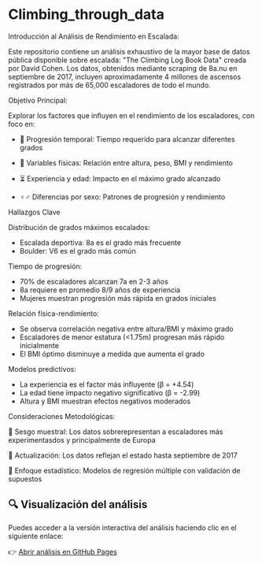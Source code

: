 # Climbing_through_data

Introducción al Análisis de Rendimiento en Escalada:

Este repositorio contiene un análisis exhaustivo de la mayor base de datos pública disponible sobre escalada: "The Climbing Log Book Data" creada por David Cohen. Los datos, obtenidos mediante scraping de 8a.nu en septiembre de 2017, incluyen aproximadamente 4 millones de ascensos registrados por más de 65,000 escaladores de todo el mundo.

Objetivo Principal:

Explorar los factores que influyen en el rendimiento de los escaladores, con foco en:

  - 🧗 Progresión temporal: Tiempo requerido para alcanzar diferentes grados

  - 📏 Variables físicas: Relación entre altura, peso, BMI y rendimiento

  - ⏳ Experiencia y edad: Impacto en el máximo grado alcanzado

  - ♀️♂️ Diferencias por sexo: Patrones de progresión y rendimiento

Hallazgos Clave

Distribución de grados máximos escalados:

- Escalada deportiva: 8a es el grado más frecuente
- Boulder: V6 es el grado más común

Tiempo de progresión:
  
- 70% de escaladores alcanzan 7a en 2-3 años
- 8a requiere en promedio 8/9 años de experiencia
- Mujeres muestran progresión más rápida en grados iniciales

Relación física-rendimiento:

- Se observa correlación negativa entre altura/BMI y máximo grado
- Escaladores de menor estatura (<1.75m) progresan más rápido inicialmente
- El BMI óptimo disminuye a medida que aumenta el grado

Modelos predictivos:

- La experiencia es el factor más influyente (β = +4.54)
- La edad tiene impacto negativo significativo (β = -2.99)
- Altura y BMI muestran efectos negativos moderados

Consideraciones Metodológicas:

  🎯 Sesgo muestral: Los datos sobrerepresentan a escaladores más experimentasdos y principalmente de Europa

  📅 Actualización: Los datos reflejan el estado hasta septiembre de 2017

  🧪 Enfoque estadístico: Modelos de regresión múltiple con validación de supuestos

## 🔍 Visualización del análisis

Puedes acceder a la versión interactiva del análisis haciendo clic en el siguiente enlace:

👉 [Abrir análisis en GitHub Pages](https://gonzaloazuaga2021.github.io/Climbing_through_data/)


